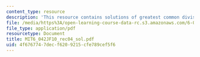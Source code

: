 ```yaml
---
content_type: resource
description: 'This resource contains solutions of greatest common divisor. '
file: /media/https%3A/open-learning-course-data-rc.s3.amazonaws.com/6-042j-mathematics-for-computer-science-fall-2010/4f6767747decf6209215cfe789cef5f6_MIT6_042JF10_rec04_sol.pdf
file_type: application/pdf
resourcetype: Document
title: MIT6_042JF10_rec04_sol.pdf
uid: 4f676774-7dec-f620-9215-cfe789cef5f6
---
```

